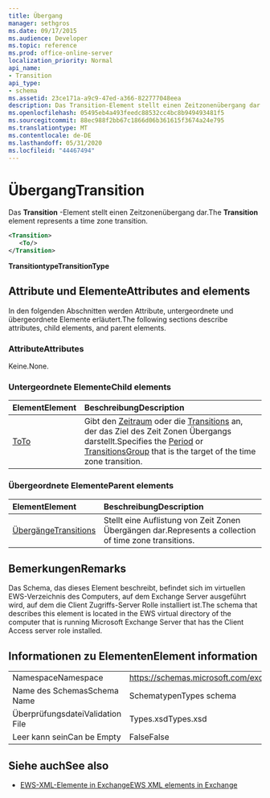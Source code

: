 ```yaml
---
title: Übergang
manager: sethgros
ms.date: 09/17/2015
ms.audience: Developer
ms.topic: reference
ms.prod: office-online-server
localization_priority: Normal
api_name:
- Transition
api_type:
- schema
ms.assetid: 23ce171a-a9c9-47ed-a366-822777048eea
description: Das Transition-Element stellt einen Zeitzonenübergang dar.
ms.openlocfilehash: 05495eb4a493feedc88532cc4bc8b949493481f5
ms.sourcegitcommit: 88ec988f2bb67c1866d06b361615f3674a24e795
ms.translationtype: MT
ms.contentlocale: de-DE
ms.lasthandoff: 05/31/2020
ms.locfileid: "44467494"
---
```

# <a name="transition"></a><span data-ttu-id="80e53-103">Übergang</span><span class="sxs-lookup"><span data-stu-id="80e53-103">Transition</span></span>

<span data-ttu-id="80e53-104">Das **Transition** -Element stellt einen Zeitzonenübergang dar.</span><span class="sxs-lookup"><span data-stu-id="80e53-104">The **Transition** element represents a time zone transition.</span></span> 
  
```xml
<Transition>
   <To/>
</Transition>
```

 <span data-ttu-id="80e53-105">**Transitiontype**</span><span class="sxs-lookup"><span data-stu-id="80e53-105">**TransitionType**</span></span>
## <a name="attributes-and-elements"></a><span data-ttu-id="80e53-106">Attribute und Elemente</span><span class="sxs-lookup"><span data-stu-id="80e53-106">Attributes and elements</span></span>

<span data-ttu-id="80e53-107">In den folgenden Abschnitten werden Attribute, untergeordnete und übergeordnete Elemente erläutert.</span><span class="sxs-lookup"><span data-stu-id="80e53-107">The following sections describe attributes, child elements, and parent elements.</span></span>
  
### <a name="attributes"></a><span data-ttu-id="80e53-108">Attribute</span><span class="sxs-lookup"><span data-stu-id="80e53-108">Attributes</span></span>

<span data-ttu-id="80e53-109">Keine.</span><span class="sxs-lookup"><span data-stu-id="80e53-109">None.</span></span>
  
### <a name="child-elements"></a><span data-ttu-id="80e53-110">Untergeordnete Elemente</span><span class="sxs-lookup"><span data-stu-id="80e53-110">Child elements</span></span>

|<span data-ttu-id="80e53-111">**Element**</span><span class="sxs-lookup"><span data-stu-id="80e53-111">**Element**</span></span>|<span data-ttu-id="80e53-112">**Beschreibung**</span><span class="sxs-lookup"><span data-stu-id="80e53-112">**Description**</span></span>|
|:-----|:-----|
|[<span data-ttu-id="80e53-113">To</span><span class="sxs-lookup"><span data-stu-id="80e53-113">To</span></span>](to.md) <br/> |<span data-ttu-id="80e53-114">Gibt den [Zeitraum](period.md) oder die [Transitions](transitionsgroup.md) an, der das Ziel des Zeit Zonen Übergangs darstellt.</span><span class="sxs-lookup"><span data-stu-id="80e53-114">Specifies the [Period](period.md) or [TransitionsGroup](transitionsgroup.md) that is the target of the time zone transition.</span></span>  <br/> |
   
### <a name="parent-elements"></a><span data-ttu-id="80e53-115">Übergeordnete Elemente</span><span class="sxs-lookup"><span data-stu-id="80e53-115">Parent elements</span></span>

|<span data-ttu-id="80e53-116">**Element**</span><span class="sxs-lookup"><span data-stu-id="80e53-116">**Element**</span></span>|<span data-ttu-id="80e53-117">**Beschreibung**</span><span class="sxs-lookup"><span data-stu-id="80e53-117">**Description**</span></span>|
|:-----|:-----|
|[<span data-ttu-id="80e53-118">Übergänge</span><span class="sxs-lookup"><span data-stu-id="80e53-118">Transitions</span></span>](transitions.md) <br/> |<span data-ttu-id="80e53-119">Stellt eine Auflistung von Zeit Zonen Übergängen dar.</span><span class="sxs-lookup"><span data-stu-id="80e53-119">Represents a collection of time zone transitions.</span></span>  <br/> |
   
## <a name="remarks"></a><span data-ttu-id="80e53-120">Bemerkungen</span><span class="sxs-lookup"><span data-stu-id="80e53-120">Remarks</span></span>

<span data-ttu-id="80e53-121">Das Schema, das dieses Element beschreibt, befindet sich im virtuellen EWS-Verzeichnis des Computers, auf dem Exchange Server ausgeführt wird, auf dem die Client Zugriffs-Server Rolle installiert ist.</span><span class="sxs-lookup"><span data-stu-id="80e53-121">The schema that describes this element is located in the EWS virtual directory of the computer that is running Microsoft Exchange Server that has the Client Access server role installed.</span></span>
  
## <a name="element-information"></a><span data-ttu-id="80e53-122">Informationen zu Elementen</span><span class="sxs-lookup"><span data-stu-id="80e53-122">Element information</span></span>

|||
|:-----|:-----|
|<span data-ttu-id="80e53-123">Namespace</span><span class="sxs-lookup"><span data-stu-id="80e53-123">Namespace</span></span>  <br/> |https://schemas.microsoft.com/exchange/services/2006/types  <br/> |
|<span data-ttu-id="80e53-124">Name des Schemas</span><span class="sxs-lookup"><span data-stu-id="80e53-124">Schema Name</span></span>  <br/> |<span data-ttu-id="80e53-125">Schematypen</span><span class="sxs-lookup"><span data-stu-id="80e53-125">Types schema</span></span>  <br/> |
|<span data-ttu-id="80e53-126">Überprüfungsdatei</span><span class="sxs-lookup"><span data-stu-id="80e53-126">Validation File</span></span>  <br/> |<span data-ttu-id="80e53-127">Types.xsd</span><span class="sxs-lookup"><span data-stu-id="80e53-127">Types.xsd</span></span>  <br/> |
|<span data-ttu-id="80e53-128">Leer kann sein</span><span class="sxs-lookup"><span data-stu-id="80e53-128">Can be Empty</span></span>  <br/> |<span data-ttu-id="80e53-129">False</span><span class="sxs-lookup"><span data-stu-id="80e53-129">False</span></span>  <br/> |
   
## <a name="see-also"></a><span data-ttu-id="80e53-130">Siehe auch</span><span class="sxs-lookup"><span data-stu-id="80e53-130">See also</span></span>



- [<span data-ttu-id="80e53-131">EWS-XML-Elemente in Exchange</span><span class="sxs-lookup"><span data-stu-id="80e53-131">EWS XML elements in Exchange</span></span>](ews-xml-elements-in-exchange.md)

